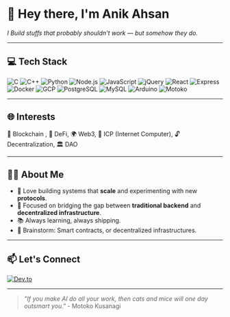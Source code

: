 # 👋 Hey there, I'm **Anik Ahsan**  
_I Build stuffs that probably shouldn't work — but somehow they do._

---

## 💻 Tech Stack

![C](https://img.shields.io/badge/C-00599C?style=flat&logo=c&logoColor=white)
![C++](https://img.shields.io/badge/C++-00599C?style=flat&logo=c%2B%2B&logoColor=white)
![Python](https://img.shields.io/badge/Python-3776AB?style=flat&logo=python&logoColor=white)
![Node.js](https://img.shields.io/badge/Node.js-339933?style=flat&logo=node.js&logoColor=white)
![JavaScript](https://img.shields.io/badge/JavaScript-F7DF1E?style=flat&logo=javascript&logoColor=black)
![jQuery](https://img.shields.io/badge/jQuery-0769AD?style=flat&logo=jquery&logoColor=white)
![React](https://img.shields.io/badge/React-20232A?style=flat&logo=react&logoColor=61DAFB)
![Express](https://img.shields.io/badge/Express.js-000000?style=flat&logo=express&logoColor=white)
![Docker](https://img.shields.io/badge/Docker-2496ED?style=flat&logo=docker&logoColor=white)
![GCP](https://img.shields.io/badge/Google%20Cloud-4285F4?style=flat&logo=google-cloud&logoColor=white)
![PostgreSQL](https://img.shields.io/badge/PostgreSQL-336791?style=flat&logo=postgresql&logoColor=white)
![MySQL](https://img.shields.io/badge/MySQL-4479A1?style=flat&logo=mysql&logoColor=white)
![Arduino](https://img.shields.io/badge/Arduino-00979D?style=flat&logo=arduino&logoColor=white)
![Motoko](https://img.shields.io/badge/Motoko-293133?style=flat&logo=internet-computer&logoColor=white)

---

## 🌐 Interests

🔗 Blockchain , 🏦 DeFi, 🌍 Web3, 🧠 ICP (Internet Computer), 🔓 Decentralization, 🏛️ DAO

---

## 🙋🏼 About Me

- 🔭 Love building systems that **scale** and experimenting with new **protocols**.
- 🌉 Focused on bridging the gap between **traditional backend** and **decentralized infrastructure**.
- 📚 Always learning, always shipping.
- 💬 Brainstorm: Smart contracts, or decentralized infrastructures.

---

## 📫 Let's Connect

[![Dev.to](https://img.shields.io/badge/Dev.to-000000?style=flat&logo=dev.to&logoColor=white)](https://dev.to/ahsan2014s)

---

> _"If you make AI do all your work, then cats and mice will one day outsmart you."_
>                                                     \- Motoko Kusanagi
> 
